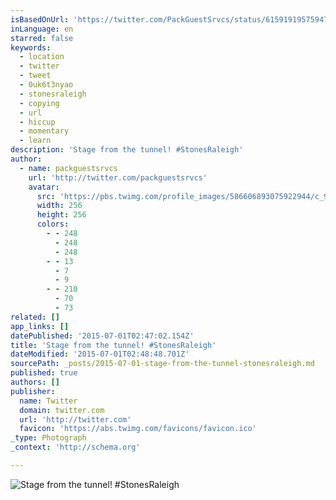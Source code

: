 ```yaml
---
isBasedOnUrl: 'https://twitter.com/PackGuestSrvcs/status/615919195759476736'
inLanguage: en
starred: false
keywords:
  - location
  - twitter
  - tweet
  - 0uk6t3nyao
  - stonesraleigh
  - copying
  - url
  - hiccup
  - momentary
  - learn
description: 'Stage from the tunnel! #StonesRaleigh'
author:
  - name: packguestsrvcs
    url: 'http://twitter.com/packguestsrvcs'
    avatar:
      src: 'https://pbs.twimg.com/profile_images/586606893075922944/c_9NGONJ_400x400.jpg'
      width: 256
      height: 256
      colors:
        - - 248
          - 248
          - 248
        - - 13
          - 7
          - 9
        - - 210
          - 70
          - 73
related: []
app_links: []
datePublished: '2015-07-01T02:47:02.154Z'
title: 'Stage from the tunnel! #StonesRaleigh'
dateModified: '2015-07-01T02:48:48.701Z'
sourcePath: _posts/2015-07-01-stage-from-the-tunnel-stonesraleigh.md
published: true
authors: []
publisher:
  name: Twitter
  domain: twitter.com
  url: 'http://twitter.com'
  favicon: 'https://abs.twimg.com/favicons/favicon.ico'
_type: Photograph
_context: 'http://schema.org'

---
```

![Stage from the tunnel&excl; &num;StonesRaleigh](https://pbs.twimg.com/media/CIwvPsNWwAAN4-F.jpg:large)